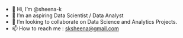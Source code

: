 - 👋 Hi, I’m @sheena-k
- 🌱 I’m an aspiring Data Scientist / Data Analyst
- 💞️ I’m looking to collaborate on Data Science and Analytics Projects.
- 📫 How to reach me : sksheena@gmail.com

<!---
sheena-k/sheena-k is a ✨ special ✨ repository because its `README.md` (this file) appears on your GitHub profile.
You can click the Preview link to take a look at your changes.
--->
